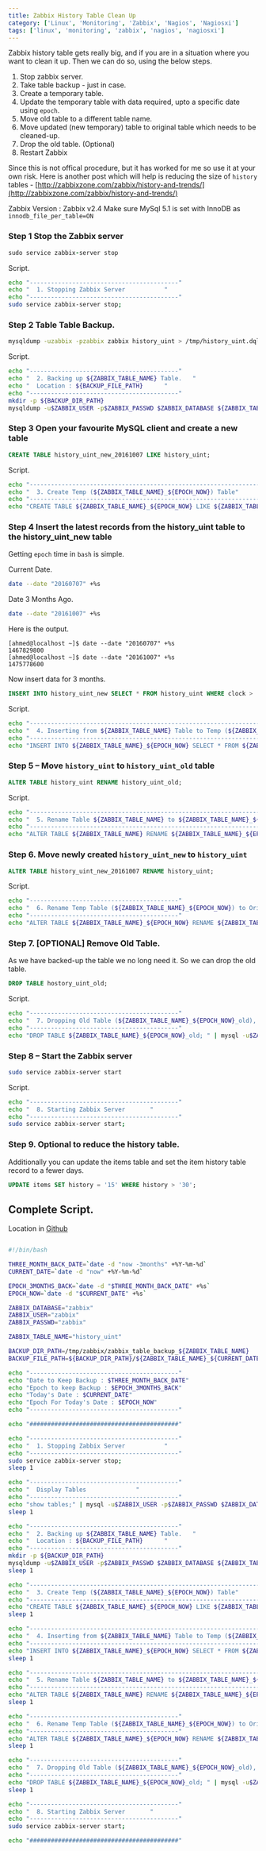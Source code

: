 ```yaml
---
title: Zabbix History Table Clean Up
category: ['Linux', 'Monitoring', 'Zabbix', 'Nagios', 'Nagiosxi']
tags: ['linux', 'monitoring', 'zabbix', 'nagios', 'nagiosxi']
---
```

Zabbix history table gets really big, and if you are in a situation where you want to clean it up.
Then we can do so, using the below steps. 

1. Stop zabbix server.
2. Take table backup - just in case.
3. Create a temporary table.
4. Update the temporary table with data required, upto a specific date using `epoch`.
5. Move old table to a different table name.
6. Move updated (new temporary) table to original table which needs to be cleaned-up.
7. Drop the old table. (Optional)
8. Restart Zabbix

Since this is not offical procedure, but it has worked for me so use it at your own risk.
Here is another post which will help is reducing the size of `history` tables - [http://zabbixzone.com/zabbix/history-and-trends/](http://zabbixzone.com/zabbix/history-and-trends/)

Zabbix Version : Zabbix v2.4
Make sure MySql 5.1 is set with InnoDB as `innodb_file_per_table=ON`

### Step 1 Stop the Zabbix server

``` ruby
sudo service zabbix-server stop
```

Script.

``` sh
echo "------------------------------------------"
echo "	1. Stopping Zabbix Server			"
echo "------------------------------------------"
sudo service zabbix-server stop; 
```

### Step 2 Table Table Backup.

``` bash
mysqldump -uzabbix -pzabbix zabbix history_uint > /tmp/history_uint.dql
```

Script.

``` sh
echo "------------------------------------------"
echo "	2. Backing up ${ZABBIX_TABLE_NAME} Table.	"
echo "	Location : ${BACKUP_FILE_PATH}		"
echo "------------------------------------------"
mkdir -p ${BACKUP_DIR_PATH}
mysqldump -u$ZABBIX_USER -p$ZABBIX_PASSWD $ZABBIX_DATABASE ${ZABBIX_TABLE_NAME} > ${BACKUP_FILE_PATH}
```

### Step 3 Open your favourite MySQL client and create a new table

``` sql
CREATE TABLE history_uint_new_20161007 LIKE history_uint;
```

Script.

``` sh
echo "------------------------------------------------------------------"
echo "	3. Create Temp (${ZABBIX_TABLE_NAME}_${EPOCH_NOW}) Table"
echo "------------------------------------------------------------------"
echo "CREATE TABLE ${ZABBIX_TABLE_NAME}_${EPOCH_NOW} LIKE ${ZABBIX_TABLE_NAME}; " | mysql -u$ZABBIX_USER -p$ZABBIX_PASSWD $ZABBIX_DATABASE;
```


### Step 4 Insert the latest records from the history_uint table to the history_uint_new table

Getting `epoch` time in `bash` is simple. 

Current Date.

``` bash
date --date "20160707" +%s
```


Date 3 Months Ago.


``` bash
date --date "20161007" +%s
```

Here is the output.

```
[ahmed@localhost ~]$ date --date "20160707" +%s
1467829800
[ahmed@localhost ~]$ date --date "20161007" +%s
1475778600
```

Now insert data for 3 months.  

``` sql
INSERT INTO history_uint_new SELECT * FROM history_uint WHERE clock > '1413763200';
```

Script. 

``` sh
echo "------------------------------------------------------------------"
echo "	4. Inserting from ${ZABBIX_TABLE_NAME} Table to Temp (${ZABBIX_TABLE_NAME}_${EPOCH_NOW}) Table"
echo "------------------------------------------------------------------"
echo "INSERT INTO ${ZABBIX_TABLE_NAME}_${EPOCH_NOW} SELECT * FROM ${ZABBIX_TABLE_NAME} WHERE clock > '${EPOCH_3MONTHS_BACK}'; " | mysql -u$ZABBIX_USER -p$ZABBIX_PASSWD $ZABBIX_DATABASE;
```


### Step 5 – Move `history_uint` to `history_uint_old` table

``` sql
ALTER TABLE history_uint RENAME history_uint_old;
```

Script.

``` sh
echo "------------------------------------------------------------------"
echo "	5. Rename Table ${ZABBIX_TABLE_NAME} to ${ZABBIX_TABLE_NAME}_${EPOCH_NOW}_old"
echo "------------------------------------------------------------------"
echo "ALTER TABLE ${ZABBIX_TABLE_NAME} RENAME ${ZABBIX_TABLE_NAME}_${EPOCH_NOW}_old;" | mysql -u$ZABBIX_USER -p$ZABBIX_PASSWD $ZABBIX_DATABASE;
```

### Step 6. Move newly created `history_uint_new` to `history_uint` 

``` sql
ALTER TABLE history_uint_new_20161007 RENAME history_uint;
```

Script.

``` sh
echo "------------------------------------------"
echo "	6. Rename Temp Table (${ZABBIX_TABLE_NAME}_${EPOCH_NOW}) to Original Table (${ZABBIX_TABLE_NAME})"
echo "------------------------------------------"
echo "ALTER TABLE ${ZABBIX_TABLE_NAME}_${EPOCH_NOW} RENAME ${ZABBIX_TABLE_NAME}; " | mysql -u$ZABBIX_USER -p$ZABBIX_PASSWD $ZABBIX_DATABASE;
```

### Step 7. [OPTIONAL] Remove Old Table. 

As we have backed-up the table we no long need it. So we can drop the old table.

``` sql
DROP TABLE hostory_uint_old;
```

Script.

``` sh
echo "------------------------------------------"
echo "	7. Dropping Old Table (${ZABBIX_TABLE_NAME}_${EPOCH_NOW}_old), As we have already Backed it up. "
echo "------------------------------------------"
echo "DROP TABLE ${ZABBIX_TABLE_NAME}_${EPOCH_NOW}_old; " | mysql -u$ZABBIX_USER -p$ZABBIX_PASSWD $ZABBIX_DATABASE;
```


### Step 8 – Start the Zabbix server

``` bash
sudo service zabbix-server start
```

Script.

``` sh
echo "------------------------------------------"
echo "	8. Starting Zabbix Server		"
echo "------------------------------------------"
sudo service zabbix-server start;
```



### Step 9. Optional to reduce the history table. 

Additionally you can update the items table and set the item history table record to a fewer days.

``` sql
UPDATE items SET history = '15' WHERE history > '30';
```    
   
   
## Complete Script.

Location in [Github](https://raw.githubusercontent.com/zubayr/zbx_snmptrap_templates_creation/master/zabbix_installer_script/backup_scripts/history_table_clean_up_db_script.sh)
   
``` sh

#!/bin/bash

THREE_MONTH_BACK_DATE=`date -d "now -3months" +%Y-%m-%d`
CURRENT_DATE=`date -d "now" +%Y-%m-%d`

EPOCH_3MONTHS_BACK=`date -d "$THREE_MONTH_BACK_DATE" +%s`
EPOCH_NOW=`date -d "$CURRENT_DATE" +%s`

ZABBIX_DATABASE="zabbix"
ZABBIX_USER="zabbix"
ZABBIX_PASSWD="zabbix"

ZABBIX_TABLE_NAME="history_uint"

BACKUP_DIR_PATH=/tmp/zabbix/zabbix_table_backup_${ZABBIX_TABLE_NAME}
BACKUP_FILE_PATH=${BACKUP_DIR_PATH}/${ZABBIX_TABLE_NAME}_${CURRENT_DATE}_${EPOCH_NOW}.sql

echo "------------------------------------------"
echo "Date to Keep Backup : $THREE_MONTH_BACK_DATE"
echo "Epoch to keep Backup : $EPOCH_3MONTHS_BACK"
echo "Today's Date : $CURRENT_DATE"
echo "Epoch For Today's Date : $EPOCH_NOW"
echo "------------------------------------------"

echo "##########################################"

echo "------------------------------------------"
echo "	1. Stopping Zabbix Server			"
echo "------------------------------------------"
sudo service zabbix-server stop; 
sleep 1

echo "------------------------------------------"
echo "	Display Tables				"
echo "------------------------------------------"
echo "show tables;" | mysql -u$ZABBIX_USER -p$ZABBIX_PASSWD $ZABBIX_DATABASE;
sleep 1

echo "------------------------------------------"
echo "	2. Backing up ${ZABBIX_TABLE_NAME} Table.	"
echo "	Location : ${BACKUP_FILE_PATH}		"
echo "------------------------------------------"
mkdir -p ${BACKUP_DIR_PATH}
mysqldump -u$ZABBIX_USER -p$ZABBIX_PASSWD $ZABBIX_DATABASE ${ZABBIX_TABLE_NAME} > ${BACKUP_FILE_PATH}
sleep 1

echo "------------------------------------------------------------------"
echo "	3. Create Temp (${ZABBIX_TABLE_NAME}_${EPOCH_NOW}) Table"
echo "------------------------------------------------------------------"
echo "CREATE TABLE ${ZABBIX_TABLE_NAME}_${EPOCH_NOW} LIKE ${ZABBIX_TABLE_NAME}; " | mysql -u$ZABBIX_USER -p$ZABBIX_PASSWD $ZABBIX_DATABASE;
sleep 1

echo "------------------------------------------------------------------"
echo "	4. Inserting from ${ZABBIX_TABLE_NAME} Table to Temp (${ZABBIX_TABLE_NAME}_${EPOCH_NOW}) Table"
echo "------------------------------------------------------------------"
echo "INSERT INTO ${ZABBIX_TABLE_NAME}_${EPOCH_NOW} SELECT * FROM ${ZABBIX_TABLE_NAME} WHERE clock > '${EPOCH_3MONTHS_BACK}'; " | mysql -u$ZABBIX_USER -p$ZABBIX_PASSWD $ZABBIX_DATABASE;
sleep 1

echo "------------------------------------------------------------------"
echo "	5. Rename Table ${ZABBIX_TABLE_NAME} to ${ZABBIX_TABLE_NAME}_${EPOCH_NOW}_old"
echo "------------------------------------------------------------------"
echo "ALTER TABLE ${ZABBIX_TABLE_NAME} RENAME ${ZABBIX_TABLE_NAME}_${EPOCH_NOW}_old;" | mysql -u$ZABBIX_USER -p$ZABBIX_PASSWD $ZABBIX_DATABASE;
sleep 1

echo "------------------------------------------"
echo "	6. Rename Temp Table (${ZABBIX_TABLE_NAME}_${EPOCH_NOW}) to Original Table (${ZABBIX_TABLE_NAME})"
echo "------------------------------------------"
echo "ALTER TABLE ${ZABBIX_TABLE_NAME}_${EPOCH_NOW} RENAME ${ZABBIX_TABLE_NAME}; " | mysql -u$ZABBIX_USER -p$ZABBIX_PASSWD $ZABBIX_DATABASE;
sleep 1

echo "------------------------------------------"
echo "	7. Dropping Old Table (${ZABBIX_TABLE_NAME}_${EPOCH_NOW}_old), As we have already Backed it up. "
echo "------------------------------------------"
echo "DROP TABLE ${ZABBIX_TABLE_NAME}_${EPOCH_NOW}_old; " | mysql -u$ZABBIX_USER -p$ZABBIX_PASSWD $ZABBIX_DATABASE;
sleep 1

echo "------------------------------------------"
echo "	8. Starting Zabbix Server		"
echo "------------------------------------------"
sudo service zabbix-server start;

echo "##########################################"
```